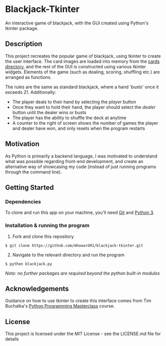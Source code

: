 # Blackjack-Tkinter

An interactive game of blackjack, with the GUI created using Python's tkinter package.

## Description

This project recreates the popular game of blackjack, using tkinter to create the user interface. The card images are loaded into memory from the [cards directory](https://github.com/mhoward91/blackjack-tkinter/tree/master/cards), and the rest of the GUI is constructed using various tkinter widgets. Elements of the game (such as dealing, scoring, shuffling etc.) are arranged as functions.

The rules are the same as standard blackjack, where a hand 'busts' once it exceeds 21. Additionally:
- The player deals to their hand by selecting the _player_ button
- Once they want to hold their hand, the player should select the _dealer_ button until the dealer wins or busts
- The player has the ability to shuffle the deck at anytime
- A counter to the right of screen shows the number of games the player and dealer have won, and only resets when the program restarts

## Motivation
As Python is primarily a backend language, I was motivated to understand what was possible regarding front-end development, and create an alternative way of showcasing my code (instead of just running programs through the command line). 

## Getting Started

### Dependencies

To clone and run this app on your machine, you'll need [Git](https://git-scm.com) and [Python 3](http://python.org/).

### Installation & running the program 


1. Fork and clone this repository
```
$ git clone https://github.com/mhoward91/blackjack-tkinter.git
```

2. Navigate to the relevant directory and run the program
```
$ python blackjack.py
```

_Note: no further packages are required beyond the python built-in modules_

## Acknowledgements

Guidance on how to use tkinter to create this interface comes from Tim Buchalka's [Python Programming Masterclass](https://www.udemy.com/course/python-the-complete-python-developer-course/) course.

## License

This project is licensed under the MIT License - see the LICENSE.md file for details
